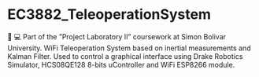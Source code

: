 # EC3882_TeleoperationSystem
:file_folder: :computer: Part of the ”Project Laboratory II” coursework at Simon Bolivar University. WiFi Teleoperation System based on inertial measurements and Kalman Filter. Used to control a graphical interface using Drake Robotics Simulator, HCS08QE128 8-bits uController and WiFi ESP8266 module.
